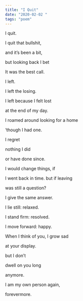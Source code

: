```yaml
---
title: "I Quit"
date: "2020-02-02 "
tags: "poem"
---
```


I quit.

I quit that bullshit,

and it’s been a bit,

but looking back I bet

It was the best call.

I left.

I left the losing.

I left because I felt lost

at the end of my day.

I roamed around looking for a home

‘though I had one.

I regret

nothing I did

or have done since.

I would change things, if

I went back in time. but if leaving

was still a question?

I give the same answer.

I lie still: relaxed.

I stand firm: resolved.

I move forward: happy.

When I think of you, I grow sad

at your display.

but I don’t

dwell on you long

anymore.

I am my own person again,

forevermore.